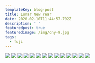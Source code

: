```yaml
---
templateKey: blog-post
title: Lunar New Year
date: 2020-02-10T11:44:57.792Z
description: ' '
featuredpost: true
featuredimage: /img/cny-9.jpg
tags:
  - fuji
---
```

![](/img/cny-1.jpg)
![](/img/cny-2.jpg)
![](/img/cny-3.jpg)
![](/img/cny-4.jpg)
![](/img/cny-5.jpg)
![](/img/cny-6.jpg)
![](/img/cny-7.jpg)
![](/img/cny-8.jpg)
![](/img/cny-9.jpg)
![](/img/cny-10.jpg)
![](/img/cny-11.jpg)
![](/img/cny-12.jpg)
![](/img/cny-13.jpg)
![](/img/cny-14.jpg)

